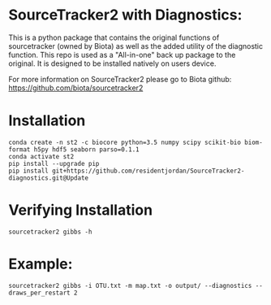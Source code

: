 # SourceTracker2 with Diagnostics:
This is a python package that contains the original functions of sourcetracker (owned by Biota) as well as the added utility of the diagnostic function. This repo is used as a "All-in-one" back up package to the original. It is designed to be installed natively on users device.

For more information on SourceTracker2 please go to Biota github: 
https://github.com/biota/sourcetracker2

# Installation
```
conda create -n st2 -c biocore python=3.5 numpy scipy scikit-bio biom-format h5py hdf5 seaborn parso=0.1.1
conda activate st2
pip install --upgrade pip
pip install git+https://github.com/residentjordan/SourceTracker2-diagnostics.git@Update
```
# Verifying Installation
```sourcetracker2 gibbs -h```

# Example:
```sourcetracker2 gibbs -i OTU.txt -m map.txt -o output/ --diagnostics --draws_per_restart 2```
